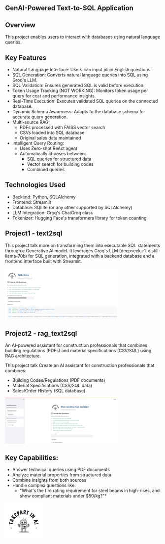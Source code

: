 ##  GenAI-Powered Text-to-SQL Application
## Overview
This project enables users to interact with databases using natural language queries. 

## Key Features
- Natural Language Interface: Users can input plain English questions.
- SQL Generation: Converts natural language queries into SQL using Groq's LLM.
- SQL Validation: Ensures generated SQL is valid before execution.
- Token Usage Tracking (NOT WORKING): Monitors token usage per query for cost and performance insights.
- Real-Time Execution: Executes validated SQL queries on the connected database.
- Dynamic Schema Awareness: Adapts to the database schema for accurate query generation.
- Multi-source RAG:
    - PDFs processed with FAISS vector search
    - CSVs loaded into SQL database
    - Original sales data maintained
- Intelligent Query Routing:
    - Uses Zero-shot ReAct agent
    - Automatically chooses between:
       - SQL queries for structured data
       - Vector search for building codes
       - Combined queries

## Technologies Used
- Backend: Python, SQLAlchemy
- Frontend: Streamlit
- Database: SQLite (or any other supported by SQLAlchemy)
- LLM Integration: Groq's ChatGroq class
- Tokenizer: Hugging Face's transformers library for token counting

## Project1 - text2sql
This project talk more on transforming them into executable SQL statements through a Generative AI model. It leverages Groq's LLM (deepseek-r1-distill-llama-70b) for SQL generation, integrated with a backend database and a frontend interface built with Streamlit.

<img src="static/logo/Talk2Data.PNG" alt="Logo" width="370"/>

## Project2 - rag_text2sql
An AI-powered assistant for construction professionals that combines building regulations (PDFs) and material specifications (CSV/SQL) using RAG architecture.

This project talk Create an AI assistant for construction professionals that combines:
- Building Codes/Regulations (PDF documents)
- Material Specifications (CSV/SQL data)
- Sales/Order History (SQL database)

<img src="static/logo/Talk2Data_RAG_Assistant.PNG" alt="Logo" width="370"/>

## Key Capabilities:
- Answer technical queries using PDF documents
- Analyze material properties from structured data
- Combine insights from both sources
- Handle complex questions like:
    - "What's the fire rating requirement for steel beams in high-rises, and show compliant materials under $50/kg?"*

<img src="static/logo/TakePart_In_AI_logo.png" alt="Logo" width="120"/>